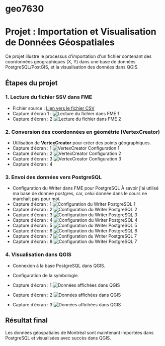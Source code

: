 # geo7630
# Projet : Importation et Visualisation de Données Géospatiales

Ce projet illustre le processus d'importation d'un fichier contenant des coordonnées géographiques (X, Y) dans une base de données PostgreSQL/PostGIS, et la visualisation des données dans QGIS.

## Étapes du projet

### 1. Lecture du fichier SSV dans FME
- Fichier source : [Lien vers le fichier CSV](https://donnees.montreal.ca/dataset/c1d65779-d3cb-44e8-af0a-b9f2c5f7766d/resource/28a4957d-732e-48f9-8adb-0624867d9bb0/download/businesses.csv)
- Capture d’écran 1 :
  ![Lecture du fichier dans FME 1](captures_etapes/Conf_reader.png)
- Capture d’écran : 2
  ![Lecture du fichier dans FME 2](captures_etapes/Conf_reader2.png)


### 2. Conversion des coordonnées en géométrie (VertexCreator)
- Utilisation de **VertexCreator** pour créer des points géographiques.
- Capture d’écran : 1
  ![VertexCreator Configuration 1](captures_etapes/3.png)
- Capture d’écran : 2
  ![VertexCreator Configuration 2](captures_etapes/4.png)
- Capture d’écran : 3
  ![VertexCreator Configuration 3](captures_etapes/5.png)
- Capture d’écran : 4


### 3. Envoi des données vers PostgreSQL
- Configuration du Writer dans FME pour PostgreSQL À savoir j'ai utilisé ma base de donnée postgres, car, celui donnée dans le cours ne marchait pas pour moi.
- Capture d’écran : 1
  ![Configuration du Writer PostgreSQL 1](captures_etapes/6.png)
- Capture d’écran : 2
  ![Configuration du Writer PostgreSQL 2](captures_etapes/7.png)
- Capture d’écran : 3
  ![Configuration du Writer PostgreSQL 3](captures_etapes/8.png)
- Capture d’écran : 4
  ![Configuration du Writer PostgreSQL 4](captures_etapes/9.png)
- Capture d’écran : 5
  ![Configuration du Writer PostgreSQL 5](captures_etapes/10.png)
- Capture d’écran : 6
  ![Configuration du Writer PostgreSQL 6](captures_etapes/11.png)
- Capture d’écran : 7
  ![Configuration du Writer PostgreSQL 7](captures_etapes/12.png)
- Capture d’écran : 8
  ![Configuration du Writer PostgreSQL 7](captures_etapes/13.png)

### 4. Visualisation dans QGIS
- Connexion à la base PostgreSQL dans QGIS.
- Configuration de la symbologie.

- Capture d’écran : 1
  ![Données affichées dans QGIS](captures_etapes/14.png)
- Capture d’écran : 2
  ![Données affichées dans QGIS](captures_etapes/15.png)
- Capture d’écran : 3
  ![Données affichées dans QGIS](captures_etapes/16.png)



## Résultat final
Les données géospatiales de Montréal sont maintenant importées dans PostgreSQL et visualisées avec succès dans QGIS.
